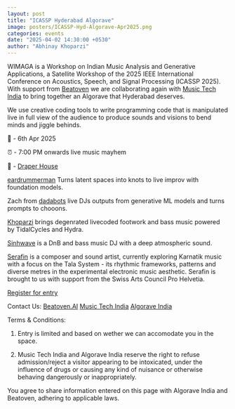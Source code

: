 ```yaml
---
layout: post
title: "ICASSP Hyderabad Algorave"
image: posters/ICASSP-Hyd-Algorave-Apr2025.png
categories: events
date: "2025-04-02 14:30:00 +0530"
author: "Abhinay Khoparzi"
---
```


WIMAGA is a Workshop on Indian Music Analysis and Generative Applications, a Satellite Workshop of the 2025 IEEE International Conference on Acoustics, Speech, and Signal Processing (ICASSP 2025). With support from [Beatoven](https://beatoven.ai) we are collaborating again with [Music Tech India](https://www.instagram.com/musictech.india) to bring together an Algorave that Hyderabad deserves.

We use creative coding tools to write programming code that is manipulated live in full view of the audience to produce sounds and visions to bend minds and jiggle behinds.

📅 - 6th Apr 2025

⏰ - 7:00 PM onwards live music mayhem

📍 - [Draper House](https://maps.app.goo.gl/rcesSYcHGbazH3288)

[eardrummerman](https://instagram.com/eardrummerman/) Turns latent spaces into knots to live improv with foundation models.

Zach from [dadabots](https://instagram.com/dadabots/) live DJs outputs from generative ML models and turns prompts to chooons.

[Khoparzi](http://khoparzi.com/) brings degenrated livecoded footwork and bass music powered by TidalCycles and Hydra.

[Sinhwave](https://instagram.com/sinhwave) is a DnB and bass music DJ with a deep atmospheric sound.

[Serafin](https://www.instagram.com/serafin_aebli) is a composer and sound artist, currently exploring Karnatik music with a focus on the Tala System - its rhythmic frameworks, patterns and diverse metres in the experimental electronic music aesthetic. Serafin is brought to us with support from the Swiss Arts Council Pro Helvetia.

[Register for entry](https://docs.google.com/forms/d/e/1FAIpQLSc7wnokpKdVFAKeQMUizpkA49FnWAqYbKXqtFYfUIl7VVaCIg/viewform?usp=dialog)

Contact Us:
 [Beatoven.AI](https://beatoven.ai)
 [Music Tech India](https://www.instagram.com/musictech.india)
 [Algorave India](https://instagram.com/algorave_india)
 
Terms & Conditions:
1. Entry is limited and based on wether we can accomodate you in the space.

2. Music Tech India and Algorave India reserve the right to refuse admission/reject a visitor appearing to be intoxicated, under the influence of drugs or causing any kind of nuisance or otherwise behaving dangerously or inappropriately.
      
You agree to share information entered on this page with Algorave India and Beatoven, adhering to applicable laws.